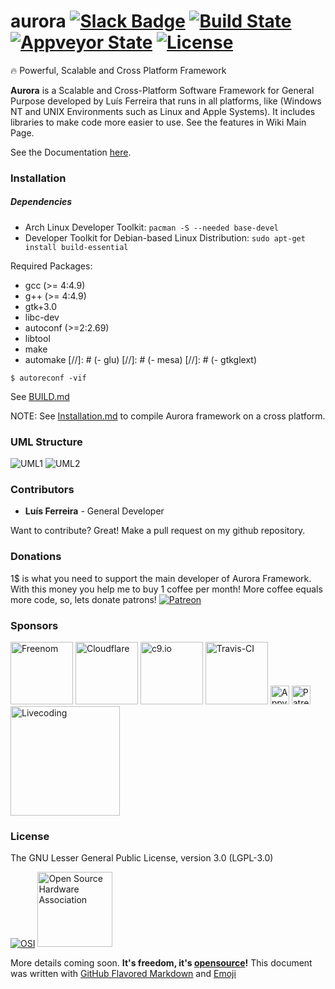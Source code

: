 # aurora [![Slack Badge](https://img.shields.io/badge/chat-aurora%20slack-blue.svg?style=flat-square)](https://aurorafw-slack.herokuapp.com/) [![Build State](https://img.shields.io/travis/aurora-fw/aurora.svg?style=flat-square)](https://travis-ci.org/aurora-fw/aurora) [![Appveyor State](https://img.shields.io/appveyor/ci/ljmf00/aurora.svg?style=flat-square&label=appveyor)](https://ci.appveyor.com/project/ljmf00/aurora) [![License](https://img.shields.io/badge/License-LGPL_v3.0-lightgrey.svg?style=flat-square)](https://www.gnu.org/licenses/lgpl.txt)
:fire: Powerful, Scalable and Cross Platform Framework

**Aurora** is a Scalable and Cross-Platform Software Framework for General Purpose developed by Luís Ferreira that runs in all platforms, like (Windows NT and UNIX Environments such as Linux and Apple Systems). It includes libraries to make code more easier to use. See the features in Wiki Main Page.

See the Documentation [here](https://github.com/ljmf00/aurora/wiki).

### Installation
##### Dependencies
* Arch Linux Developer Toolkit: ```pacman -S --needed base-devel```
* Developer Toolkit for Debian-based Linux Distribution: ```sudo apt-get install build-essential```

Required Packages:
- gcc (>= 4:4.9)
- g++ (>= 4:4.9)
- gtk+3.0
- libc-dev
- autoconf (>=2:2.69)
- libtool
- make
- automake
[//]: # (- glu)
[//]: # (- mesa)
[//]: # (- gtkglext)

```
$ autoreconf -vif
```
See [BUILD.md](build/BUILD.md)

NOTE: See [Installation.md](Installation.md) to compile Aurora framework on a cross platform.

### UML Structure
![UML1](https://raw.githubusercontent.com/aurora-fw/docs/master/Core/Resources/UML_Structure-Framework.png "Aurora Class Structure - UML")
![UML2](https://raw.githubusercontent.com/aurora-fw/docs/master/Core/Resources/UML_Modules-Structure.png "Aurora Modules Structure - UML")

### Contributors
 - **Luís Ferreira** - General Developer

Want to contribute? Great! Make a pull request on my github repository.

### Donations
1$ is what you need to support the main developer of Aurora Framework. With this money you help me to buy 1 coffee per month! More coffee equals more code, so, lets donate patrons!
[![Patreon](https://www.partiallyexaminedlife.com/wp-content/uploads/patreon_logo.png "Patreon Page")](https://www.patreon.com/ljmf00)

### Sponsors

[<img src="http://www.freenom.com/images.v2/logo.png" alt="Freenom" width="100">](http://www.freenom.com/) [<img src="https://upload.wikimedia.org/wikipedia/commons/6/61/Cloudflare-logo-horizontal.png" alt="Cloudflare" width="100">](https://www.cloudflare.com/) [<img src="http://dka575ofm4ao0.cloudfront.net/pages-transactional_logos/retina/8389/vz1XuNqHTyfO4YsqI3f2" alt="c9.io" width="100">](https://c9.io/) [<img src="https://cdn.travis-ci.com/images/logos/TravisCI-Full-Color-7f5db09495c8b09c21cb678c4de18d21.png" alt="Travis-CI" width="100">](https://travis-ci.org/) [<img src="https://www.appveyor.com/assets/images/appveyor-logo-256.png" alt="Appveyor" width="30">](https://ci.appveyor.com/) [<img src="http://www.comixlaunch.com/wp-content/uploads/2016/08/patreon-logo-05-2.jpg" alt="Patreon" width="30">](https://www.patreon.com/) [<img src="https://tools.livecoding.tv/downloads/livecodingLogo.png" alt="Livecoding" width="175">](https://www.livecoding.tv/)

### License
The GNU Lesser General Public License, version 3.0 (LGPL-3.0)

[![OSI](https://opensource.org/files/osi_logo_100X133_90ppi_0.png "Open Source Initiative")](https://opensource.org/) [<img src="https://upload.wikimedia.org/wikipedia/commons/thumb/f/fd/Open-source-hardware-logo.svg/512px-Open-source-hardware-logo.svg.png" alt="Open Source Hardware Association" width="120">](http://www.oshwa.org/ "Open Source Hardware Association")

More details coming soon. **It's freedom, it's [opensource](https://opensource.org/)!**
This document was written with [GitHub Flavored Markdown](https://guides.github.com/features/mastering-markdown/) and [Emoji](http://www.emoji-cheat-sheet.com/)
